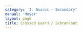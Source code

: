 ```yaml
---
category: '1. Guards - Secondary'
manual: 'Meyer'
layout: page
title: Crossed Guard / Schrankhut
---
```


<link rel="import" href="/bower_components/polymer/polymer.html">
<link rel="import" href="shared-styles.html">

<dom-module id="{{ page.url | split:'/' | last | remove: '.html' }}-element">
  <template>
    <style include="shared-styles">
      :host {
        display: block;

        padding: 10px;
      }
    </style>

    <div class="card">

      <h1>{{ page.title }}</h1>
      <p><blockquote>The Crossed Guard is when you hold your sword with crossed hands in front of you with the point toward the ground.</blockquote></p>
      <img class="card-image" style="width:600px;" src="/manuals/meyer/images/guards/schrankhut-illustration.jpg">
      <p>The crossed guard is possibly the same as the Barrier Guard of the Liechtenauer tradition. For reference, the Barrier Guard from Pseudo-Peter_von_Danzig:</p>
      <p><blockquote>Thus position yourself with the Barrier-Guard on your left side: when you come to him with the pre-fencing, then stand with your right foot before and hold your sword near your left side on the earth with crossed hands (so that the short edge is above), and give an opening with the right side. If he then hews to the opening, then spring from the hew against him with your left foot well on his right side, and strike him with the short edge over the hands in the spring.</blockquote></p>
      <img class="card-image" style="width:600px;" src="/manuals/meyer/images/guards/ppvd-barrier-illustration.jpg">

    </div>
  </template>

  <script>
    Polymer({
      is: '{{ page.url | split:'/' | last | remove: '.html' }}-element',
    });
  </script>
</dom-module>